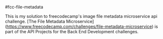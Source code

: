 #fcc-file-metadata

This is my solution to freecodecamp's image file metadata microservice api challenge.
[The File Metadata Microservice] (https://www.freecodecamp.com/challenges/file-metadata-microservice) is part of the API Projects for the Back End Development challenges.